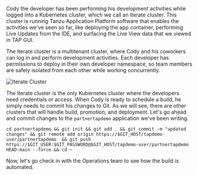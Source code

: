 Cody the developer has been performing his development activities while logged into a Kubernetes cluster, which we call an Iterate cluster. This cluster is running Tanzu Application Platform software that enables the activities we've seen so far, like deploying the app container, performing Live Updates from the IDE, and surfacing the Live View data that we viewed in TAP GUI.

The Iterate cluster is a multitenant cluster, where Cody and his coworkers can log in and perform development activities. Each developer has permissions to deploy in their own developer namespace, so team members are safely isolated from each other while working concurrently.

![Iterate Cluster](images/iterate-cluster.png)

The Iterate cluster is the only Kubernetes cluster where the developers need credentials or access. When Cody is ready to schedule a build, he simply needs to commit his changes to Git. As we will see, there are other clusters that will handle build, promotion, and deployment. Let's go ahead and commit changes to the `partnertapdemo` application we've been writing.

```execute-1 
cd partnertapdemo && git init && git add . && git commit -m "updated changes" && git remote add origin https://$GIT_HOST/tapdemo-user/partnertapdemo  && git push https://$GIT_USER:$GIT_PASSWORD@$GIT_HOST/tapdemo-user/partnertapdemo HEAD:main --force && cd ~
```

Now, let's go check in with the Operations team to see how the build is automated.
